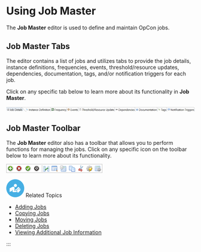 # Using Job Master

The **Job Master** editor is used to define and maintain
OpCon jobs.

## Job Master Tabs

The editor contains a list of jobs and utilizes tabs to provide the job
details, instance definitions, frequencies, events, threshold/resource
updates, dependencies, documentation, tags, and/or notification triggers
for each job.

Click on any specific tab below to learn more about its functionality in
**Job Master**.

![Job Master tab bar](../../../Resources/Images/EM/EMjobmastertabs.png "Job Master tab bar")

## Job Master Toolbar

The **Job Master** editor also has a toolbar that allows you to perform
functions for managing the jobs. Click on any specific icon on the
toolbar below to learn more about its functionality.

![Job Master toolbar](../../../Resources/Images/EM/EMjobmastertoolbar.png "Job Master toolbar")

![White "person reading" icon on blue circular background](../../../Resources/Images/moreinfo-icon(48x48).png "More Info icon")
Related Topics

- [Adding Jobs](Adding-Jobs.md)
- [Copying Jobs](Copying-Jobs.md)
- [Moving Jobs](Moving-Jobs.md)
- [Deleting Jobs](Deleting-Jobs.md)
- [Viewing Additional Job     Information](Viewing-Additional-Schedule-Info.md)

:::
